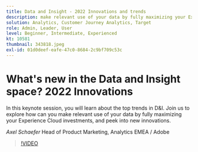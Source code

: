 ```yaml
---
title: Data and Insight - 2022 Innovations and trends
description: make relevant use of your data by fully maximizing your Experience Cloud investments, and peek into new innovations.
solution: Analytics, Customer Journey Analytics, Target
role: Admin, Leader, User
level: Beginner, Intermediate, Experienced
kt: 10581
thumbnail: 343818.jpeg
exl-id: 01d0deef-eafe-47c0-8684-2c9bf709c53c
---
```

# What's new in the Data and Insight space? 2022 Innovations

In this keynote session, you will learn about the top trends in D&I. Join us to explore how can you make relevant use of your data by fully maximizing your Experience Cloud investments, and peek into new innovations.

*Axel Schaefer* Head of Product Marketing, Analytics EMEA / Adobe

>[!VIDEO](https://video.tv.adobe.com/v/343818/?quality=12&learn=on)
